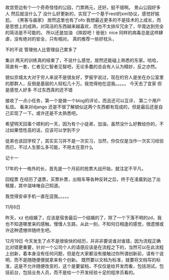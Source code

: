 故宫旁边有个一个奇奇怪怪的公园，门票两元，还好。挺不错啊。
景山公园好多人
然后就没什么了
没什么好更新的，实现了一个基于rest的xml协议，感觉好尴尬。
《黑客与画家》
居然这里也有了ofo
我想最近更多的不是技术的上成长，而是思想上的成熟，对简洁的东西越来越喜欢，而也不太排斥冗余了，毕竟达到完全的简洁是不可能的。
所以还是加油
《摔跤吧！爸爸》nice
同样的病毒总是这样肆虐，没有绝对的安全，只有相对。
真的推荐一些好枕头，

不的不说 管理他人比管理自己累多了

集训
两天的训练真的结束了，不说什么感觉，居然还能碰上熟悉的东家。哈哈，简直有一套，仁者见仁智者见智吧，无论多蠢的总会有人认为精妙，反之亦然。

貌似京城太大对于穷人来说不是很友好，罗振宇说过，现在的穷人是坐在办公室里的那群人，反倒是基层的人轻松几十万。我觉得他在逗我。。。。。
今天去了宜家
但是感觉人好多
不过东西真的还不错

接收了一点小任务，第一个是做一个blog的评论，而且还可以互评，
第二个用户私信。
看来对django 还是不很了解貌似这两个东西都有现成的，但是最后还是自己实现了一下。或许还是不太熟悉吧。

希望明天回事个顺利的一天，因为有个小徒弟，加油，虽然没什么好教给你的，不过如果悟性高的话，应该可以学到不少

徒弟也该回学校了，其实实习并不是一次实习，当然，你仅仅是当作一次实习经验而已，不过人生那么多可能，不用太在意什么

记十一

17年的十一格外的长，首先是一个月前的抢票大战开始，就注定不平凡，

回程票 在经历了退票，买票补票，出租车等各种反转之后，终于在凌晨到达了出租屋，其中滋味唯自己知道。

我觉得安卓手机一直在逗我。。。。。

11月6日

昨天，xz 也结婚了，应该是宿舍最后一个结婚的了，除了一个下落不明的zd，我也不知道哪里来的感触，慢慢人生路，从此一别，不知何日相逢的感觉，很遗憾或许这种遗憾伴随终生吧。

12月19日
今天发生了点不是很愉快的经历，并非非要说谁对谁错，因为流程正确比对错更重要，针对一个公司个人的请感应该是在流程之下的，当然可以在此流程上创新，着本身没有任何问题，但是在大家都没有接触过你所谓创新前，请有个说明，而不是随随便便就拿来有个创新。
既然要以文档为标准，就要将文档写的标准，这是不允许随便改变的，这个是要留档，不仅仅是给开发而看，包括测试，包括前台，包括业务人员，而不是给一个开发经验十足的程序员看的。